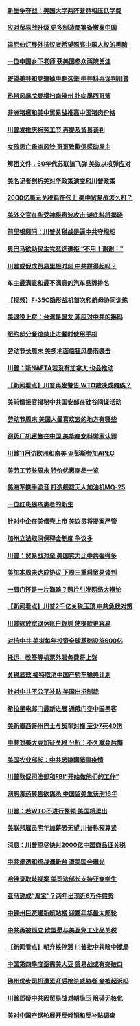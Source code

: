 #### [新生争夺战：美国大学两阵营竞相压低学费](../pages/nsc412/n10688706.md) 

#### [应对贸易战升级 更多制造商筹备撤离中国](../pages/nsc412/n10688073.md) 

#### [温尼伯灯展外抗议者希望照亮中国人权的黑暗](../pages/nsc412/n10688105.md) 

#### [一位中国乡下老师 获美国参众两院关注](../pages/nsc412/n10683927.md) 

#### [寄望美共和党输掉中期选举 中共料再误判川普](../pages/nsc412/n10687983.md) 

#### [热带风暴戈登横扫南佛州 扑向墨西哥湾](../pages/nsc412/n10688063.md) 

#### [非洲猪瘟和美中贸易战推高中国猪肉价格](../pages/nsc412/n10687852.md) 

#### [川普发推庆祝劳工节 再提及贸易谈判](../pages/nsc412/n10687418.md) 

#### [女孩思亡母盗风铃 哥哥致歉信感动屋主](../pages/nsc412/n10687121.md) 

#### [解密文件：60年代苏联搞飞弹 美拟以核弹应对](../pages/nsc412/n10686843.md) 

#### [美名记者剖析美对华政策演变和川普政策](../pages/nsc412/n10684215.md) 

#### [2000亿美元关税箭在弦上 美中贸易战怎么打？](../pages/nsc412/n10686524.md) 

#### [美外交官在华受神秘声波攻击 谜底料将揭晓](../pages/nsc412/n10685368.md) 

#### [前里根顾问：川普关税战是逼中共守规矩](../pages/nsc412/n10685266.md) 

#### [奥巴马欲助民主党竞选遭拒 “不用！谢谢！”](../pages/nsc412/n10685026.md) 

#### [川普或促成贸易里根时刻 中共拼得起吗？](../pages/nsc412/n10684311.md) 

#### [车主最满意和最不满意的汽车品牌排名](../pages/nsc412/n10677331.md) 

#### [【视频】F-35C隐形战机首次和航母协同训练](../pages/nsc412/n10674568.md) 

#### [美退役上将：台湾是盟友 非应对中共的筹码](../pages/nsc412/n10684530.md) 

#### [纽约部分餐馆禁止进餐时使用手机](../pages/nsc412/n10684186.md) 

#### [劳动节长周末 美多地面临狂风暴雨袭击](../pages/nsc412/n10683989.md) 

#### [川普：新NAFTA若没有加拿大 也会推动](../pages/nsc412/n10683996.md) 

#### [【新闻看点】川普再发警告 WTO裁决或瘫痪？](../pages/nsc412/n10683750.md) 

#### [美前情报官揭秘中共国安部在硅谷间谍活动](../pages/nsc412/n10682592.md) 

#### [劳动节周末 美国人最喜欢去的地方有哪些](../pages/nsc412/n10683821.md) 

#### [窃药厂机密售往中国 美华裔女科学家认罪](../pages/nsc412/n10683803.md) 

#### [川普11月访欧洲和南美 派彭斯参加APEC](../pages/nsc412/n10683571.md) 

#### [美劳工节长周末 特价优惠商品一览](../pages/nsc412/n10682393.md) 

#### [美海军携手波音 打造舰载无人加油机MQ-25](../pages/nsc412/n10683412.md) 

#### [一位红斑狼疮患者的新生](../pages/nsc412/n10676361.md) 

#### [针对中企在美借壳上市 美议员将提案严管](../pages/nsc412/n10682462.md) 

#### [加州立法取消保释金制度 争议多](../pages/nsc412/n10682707.md) 

#### [川普：贸易战对垒 美国实力比中共强得多](../pages/nsc412/n10681759.md) 

#### [美加本周未达成协议 下周三重启贸易谈判](../pages/nsc412/n10682364.md) 

#### [一扇门还是一片海滩？照片引发网络大辩论](../pages/nsc412/n10682464.md) 

#### [【新闻看点】川普2千亿关税压顶 中共急找对策](../pages/nsc412/n10681903.md) 

#### [川普欲放宽退休账户规则 使提款更容易](../pages/nsc412/n10682249.md) 

#### [对抗中共 美拟每年投资全球基础设施600亿](../pages/nsc412/n10682233.md) 

#### [托运、改签等机票外服务费将上涨](../pages/nsc412/n10682141.md) 

#### [关税显效 福特取消中国产轿车输美计划](../pages/nsc412/n10682111.md) 

#### [针对中共不公平补贴 美国出招制裁](../pages/nsc412/n10681708.md) 

#### [希拉里电邮门最新进展 通俄门变中国黑客](../pages/nsc412/n10681616.md) 

#### [美新墨西哥州巴士与货车对撞 至少7死40伤](../pages/nsc412/n10681275.md) 

#### [中共对美大豆加征关税 分析：不久就会后悔](../pages/nsc412/n10681086.md) 

#### [美国农业部长：中共恐隐瞒猪瘟疫情](../pages/nsc412/n10679995.md) 

#### [川普敦促司法部和FBI“开始做他们的工作”](../pages/nsc412/n10679864.md) 

#### [网购毒药转售欲谋杀 中国留美生获刑16年](../pages/nsc412/n10680227.md) 

#### [川普：若WTO不进行整顿 美国将退出](../pages/nsc412/n10679784.md) 

#### [美联邦雇员明年加薪恐无望 川普称预算紧](../pages/nsc412/n10679622.md) 

#### [消息：川普望尽快对2000亿中国商品征关税](../pages/nsc412/n10679448.md) 

#### [中共渗透和统战澳新台 遭美国会曝光](../pages/nsc412/n10676240.md) 

#### [哈佛录取歧视案 美司法部长支持亚裔学生](../pages/nsc412/n10679523.md) 

#### [亚马逊成“淘宝”？两年出现近6万件假货](../pages/nsc412/n10679041.md) 

#### [中佛州巨资建新航站楼 迎嘉年华最大邮轮](../pages/nsc412/n10679537.md) 

#### [中共再被孤立 欧盟愿与美互免工业品关税](../pages/nsc412/n10679372.md) 

#### [【新闻看点】朝弃核停滞 川普批中共暗中搅局](../pages/nsc412/n10679094.md) 

#### [中国第四季度亟需美大豆 贸易战或有突破口](../pages/nsc412/n10679386.md) 

#### [佛州优步司机遭恐吓后枪杀威胁者 会被起诉吗](../pages/nsc412/n10679164.md) 

#### [川普质疑中共因贸易战对朝施压 阻碍无核化](../pages/nsc412/n10679101.md) 

#### [美对中国产钢轮展开反倾销和反补贴调查](../pages/nsc412/n10679004.md) 

